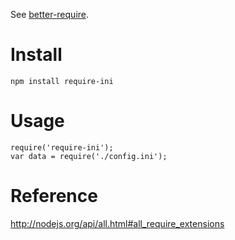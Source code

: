See [better-require](https://github.com/olalonde/better-require).

# Install

    npm install require-ini

# Usage 

    require('require-ini');
    var data = require('./config.ini');

# Reference

http://nodejs.org/api/all.html#all_require_extensions
